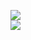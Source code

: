 [![](https://img.shields.io/badge/Made%20With-Github%20Spray-lightgrey.svg?style=for-the-badge&logo=github)](https://github.com/Annihil/github-spray#15677)  
[![](https://i.imgur.com/2DrTn0Z.gif)](https://github.com/Annihil/github-spray)